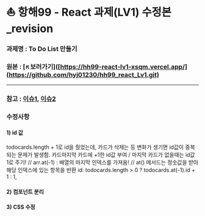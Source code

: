 # ⛵ 항해99 - React 과제(LV1) 수정본_revision
### 과제명 : To Do List 만들기
### 원본 : [↖️보러가기]([https://hh99-react-lv1-xsqm.vercel.app/](https://github.com/hyj01230/hh99_react_Lv1.git)
___
### 참고 : [이슈1](https://github.com/hyj01230/hh99_react_Lv1/issues/2#issue-1869082391), [이슈2](https://github.com/hyj01230/hh99_react_Lv1/issues/4#issue-1872781734)
### 수정사항
#### 1) id 값
todocards.length + 1로 id을 줬었는데, 카드가 삭제는 등 변화가 생기면 id값이 중복되는 문제가 발생함.
카드마지막 카드에 +1한 id값 부여 / 마지막 카드가 없을때는 id값 1로 주기!
      // arr.at(-1) : 배열의 마지막 인덱스를 가져옴!
      // at() 메서드는 정숫값을 받아 해당 인덱스에 있는 항목을 반환
      id: todocards.length > 0 ? todocards.at(-1).id + 1 : 1,



#### 2) 컴포넌트 분리




#### 3) CSS 수정
